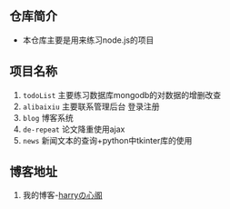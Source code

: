 ## 仓库简介

- 本仓库主要是用来练习node.js的项目

## 项目名称

1. `todoList`  主要练习数据库mongodb的对数据的增删改查
2. `alibaixiu`  主要联系管理后台 登录注册
3. `blog` 博客系统
4. `de-repeat` 论文降重使用ajax
5. `news`  新闻文本的查询+python中tkinter库的使用

## 博客地址

1. 我的博客-[harryの心阁](https://m.mr90.top)